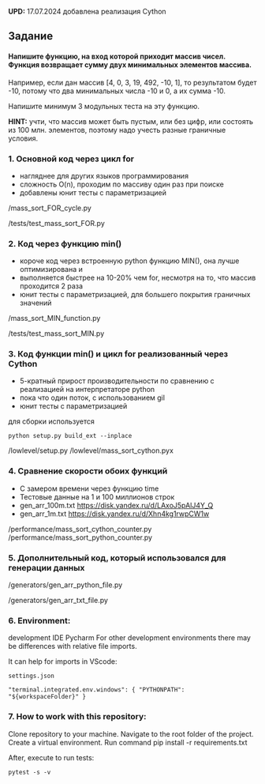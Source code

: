 ﻿__UPD:__  17.07.2024 добавлена реализация Cython

## Задание
#### Напишите функцию, на вход которой приходит массив чисел. Функция возвращает сумму двух минимальных элементов массива.

Например, если дан массив [4, 0, 3, 19, 492, -10, 1], то результатом будет -10, потому что два минимальных числа -10 и 0, а их сумма -10.

Напишите минимум 3 модульных теста на эту функцию.

__HINT:__ учти, что массив может быть пустым, или без цифр, или состоять из 100 млн. элементов, поэтому надо учесть разные граничные условия.


### 1. Основной код через цикл for 
+ нагляднее для других языков программирования
+ сложность O(n), проходим по массиву один раз при поиске
+ добавлены юнит тесты с параметризацией

/mass_sort_FOR_cycle.py

/tests/test_mass_sort_FOR.py

### 2. Код через функцию min() 
+ короче код через встроенную python функцию MIN(), она лучше оптимизирована и
+ выполняется быстрее на 10-20% чем for, несмотря на то, что массив проходится 2 раза
+ юнит тесты с параметризацией, для большего покрытия граничных значений

/mass_sort_MIN_function.py

/tests/test_mass_sort_MIN.py

### 3. Код функции min() и цикл for реализованный через Cython 
+ 5-кратный прирост производительности по сравнению с реализацией на интерпретаторе python
+ пока что один поток, с использованием gil
+ юнит тесты с параметризацией

для сборки используется 
```
python setup.py build_ext --inplace
```

/lowlevel/setup.py
/lowlevel/mass_sort_cython.pyx

### 4. Сравнение скорости обоих функций
+ С замером времени через функцию time
+ Тестовые данные на 1 и 100 миллионов строк
+ gen_arr_100m.txt https://disk.yandex.ru/d/LAxoJ5pAlJ4Y_Q
+ gen_arr_1m.txt https://disk.yandex.ru/d/Xhn4kg1rwpCW1w

/performance/mass_sort_cython_counter.py
/performance/mass_sort_python_counter.py

### 5. Дополнительный код, который использовался для генерации данных
/generators/gen_arr_python_file.py

/generators/gen_arr_txt_file.py


### 6. Environment:
development IDE Pycharm
For other development environments there may be differences with relative file imports.

It can help for imports in VScode:
```
settings.json

"terminal.integrated.env.windows": { "PYTHONPATH": "${workspaceFolder}" }
```

### 7. How to work with this repository:

Clone repository to your machine. Navigate to the root folder of the project. Create a virtual environment. Run command pip install -r requirements.txt

After, execute to run tests:
```
pytest -s -v
```
